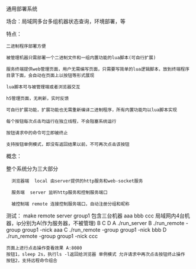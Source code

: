 通用部署系统

场合：局域网多台多组机器状态查询，环境部署，等

特点：

    二进制程序部署方便
    
    被管理机器只需部署一个二进制文件和一组内置功能的lua脚本(可自行扩展)
    
    服务终端提供web管理页面，用户无需编写页面，只需要写简单的lua逻辑脚本，放到终端程序目录下面，会自动在页面上以按钮等形式展现
    
    lua脚本可与被管理端或者浏览器交互
    
    h5管理页面，无刷新，实时反馈
    
    可自行扩展功能，扩展功能也无需重新编译二进制程序，所有内置功能均以lua脚本实现
    
    每个按钮每次点击均运行在独立线程，不会阻塞系统运行
    
    按钮请求中的命令可立即被终止
    
    支持按钮单例模式，即没有返回结果以前，不可再次点击该按钮
  
概念：

  整个系统分为三大部分
  
      浏览器端  local 由server提供的http服务和web-socket服务
      
      服务端  server 监听http服务和控制服务端口
      
      被控制端 remote 连接控制服务端口，自动注册分组和昵称
  
  
  
测试：
    make remote server
    group1 包含三台机器 aaa bbb ccc
    局域网内4台机器，ip分别为A(作为服务器，不被管理) B C D
    A ./run_server
    B ./run_remote -group group1 -nick aaa
    C ./run_remote -group group1 -nick bbb
    D ./run_remote -group group1 -nick ccc
    
    页面上进行点击操作查看效果 A:8080
    按钮1，sleep 2s，执行ls -l返回给浏览器 单例模式 允许请求中再次点击按钮终止操作
    按钮2，支持远程命令组合
